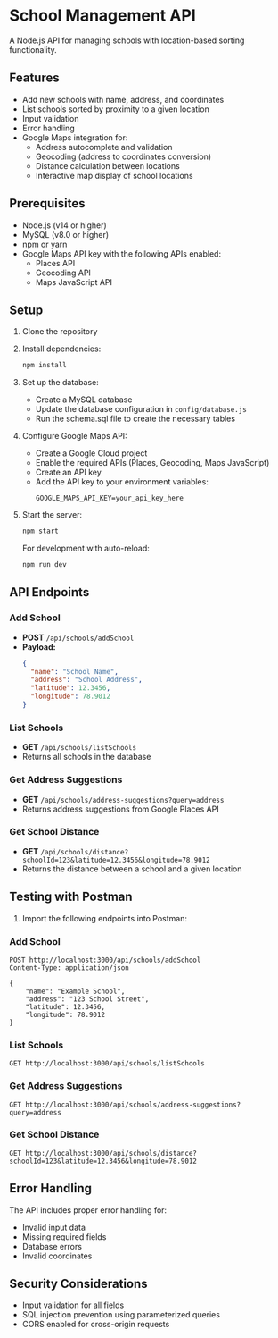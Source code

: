 # School Management API

A Node.js API for managing schools with location-based sorting functionality.

## Features

- Add new schools with name, address, and coordinates
- List schools sorted by proximity to a given location
- Input validation
- Error handling
- Google Maps integration for:
  - Address autocomplete and validation
  - Geocoding (address to coordinates conversion)
  - Distance calculation between locations
  - Interactive map display of school locations

## Prerequisites

- Node.js (v14 or higher)
- MySQL (v8.0 or higher)
- npm or yarn
- Google Maps API key with the following APIs enabled:
  - Places API
  - Geocoding API
  - Maps JavaScript API

## Setup

1. Clone the repository
2. Install dependencies:
   ```bash
   npm install
   ```

3. Set up the database:
   - Create a MySQL database
   - Update the database configuration in `config/database.js`
   - Run the schema.sql file to create the necessary tables

4. Configure Google Maps API:
   - Create a Google Cloud project
   - Enable the required APIs (Places, Geocoding, Maps JavaScript)
   - Create an API key
   - Add the API key to your environment variables:
     ```
     GOOGLE_MAPS_API_KEY=your_api_key_here
     ```

5. Start the server:
   ```bash
   npm start
   ```
   For development with auto-reload:
   ```bash
   npm run dev
   ```

## API Endpoints

### Add School
- **POST** `/api/schools/addSchool`
- **Payload:**
  ```json
  {
    "name": "School Name",
    "address": "School Address",
    "latitude": 12.3456,
    "longitude": 78.9012
  }
  ```

### List Schools
- **GET** `/api/schools/listSchools`
- Returns all schools in the database

### Get Address Suggestions
- **GET** `/api/schools/address-suggestions?query=address`
- Returns address suggestions from Google Places API

### Get School Distance
- **GET** `/api/schools/distance?schoolId=123&latitude=12.3456&longitude=78.9012`
- Returns the distance between a school and a given location

## Testing with Postman

1. Import the following endpoints into Postman:

### Add School
```
POST http://localhost:3000/api/schools/addSchool
Content-Type: application/json

{
    "name": "Example School",
    "address": "123 School Street",
    "latitude": 12.3456,
    "longitude": 78.9012
}
```

### List Schools
```
GET http://localhost:3000/api/schools/listSchools
```

### Get Address Suggestions
```
GET http://localhost:3000/api/schools/address-suggestions?query=address
```

### Get School Distance
```
GET http://localhost:3000/api/schools/distance?schoolId=123&latitude=12.3456&longitude=78.9012
```

## Error Handling

The API includes proper error handling for:
- Invalid input data
- Missing required fields
- Database errors
- Invalid coordinates

## Security Considerations

- Input validation for all fields
- SQL injection prevention using parameterized queries
- CORS enabled for cross-origin requests 

